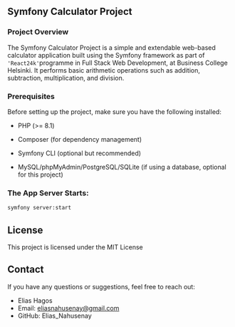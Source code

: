 ## Symfony Calculator Project

### Project Overview

The Symfony Calculator Project is a simple and extendable web-based calculator application built using the Symfony framework as part of `'React24k'`programme in Full Stack Web Development, at Business College Helsinki. It performs basic arithmetic operations such as addition, subtraction, multiplication, and division.

### Prerequisites
Before setting up the project, make sure you have the following installed:

* PHP (>= 8.1)

* Composer (for dependency management)

* Symfony CLI (optional but recommended)

* MySQL/phpMyAdmin/PostgreSQL/SQLite (if using a database, optional for this project)

### The App Server Starts:

```bash
symfony server:start

```


## License
This project is licensed under the MIT License

## Contact
If you have any questions or suggestions, feel free to reach out:

* Elias Hagos
* Email: eliasnahusenay@gmail.com
* GitHub: Elias_Nahusenay
